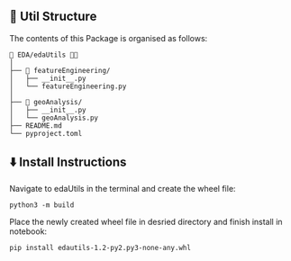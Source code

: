 <!-- REPOSITORY STRUCTURE -->
<h2 id="Util-Structure"> 🌵 Util Structure</h2>

The contents of this Package is organised as follows:

    📂 EDA/edaUtils 📍⛳
    │
    ├── 📂 featureEngineering/
    │   ├── __init__.py 
    │   └── featureEngineering.py
    │
    ├── 📂 geoAnalysis/
    │   ├── __init__.py        
    │   └── geoAnalysis.py
    ├── README.md
    └── pyproject.toml

<h2 id="Install-Instructions"> ⬇️ Install Instructions</h2>

Navigate to edaUtils in the terminal and create the wheel file:

```console
python3 -m build
```

Place the newly created wheel file in desried directory and finish install in notebook:

```console
pip install edautils-1.2-py2.py3-none-any.whl
```
